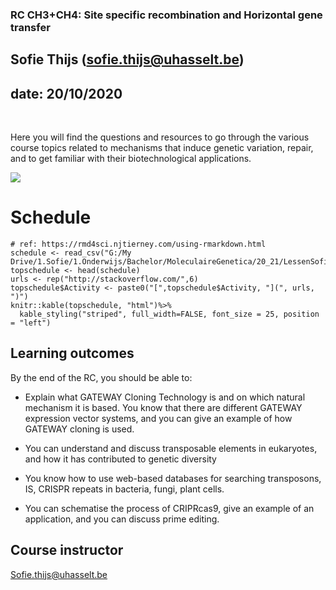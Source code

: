 ### RC CH3+CH4: Site specific recombination and Horizontal gene transfer
## Sofie Thijs (sofie.thijs@uhasselt.be)
## date: 20/10/2020


&nbsp;
&nbsp;
&nbsp;


Here you will find the questions and resources to go through the various course topics related to mechanisms that induce genetic variation, repair, and to get familiar with their biotechnological applications.


![](http://www.australasianscience.com.au/sites/default/files/imagecache/article_main_image/DNA_evolution.jpg)</center>


# Schedule
```{r read schedule, echo=FALSE}
# ref: https://rmd4sci.njtierney.com/using-rmarkdown.html
schedule <- read_csv("G:/My Drive/1.Sofie/1.Onderwijs/Bachelor/MoleculaireGenetica/20_21/LessenSofie/CH5/schedule.csv")
topschedule <- head(schedule)
urls <- rep("http://stackoverflow.com/",6)
topschedule$Activity <- paste0("[",topschedule$Activity, "](", urls, ")")
knitr::kable(topschedule, "html")%>%
  kable_styling("striped", full_width=FALSE, font_size = 25, position = "left")
```


## Learning outcomes
By the end of the RC, you should be able to:  

- Explain what GATEWAY Cloning Technology is and on which natural mechanism it is based. You know that there are different GATEWAY expression vector systems, and you can give an example of how GATEWAY cloning is used.  

- You can understand and discuss transposable elements in eukaryotes, and how it has contributed to genetic diversity  

- You know how to use web-based databases for searching transposons, IS, CRISPR repeats in bacteria, fungi, plant cells.  

- You can schematise the process of CRIPRcas9, give an example of an application, and you can discuss prime editing.


## Course instructor
Sofie.thijs@uhasselt.be
